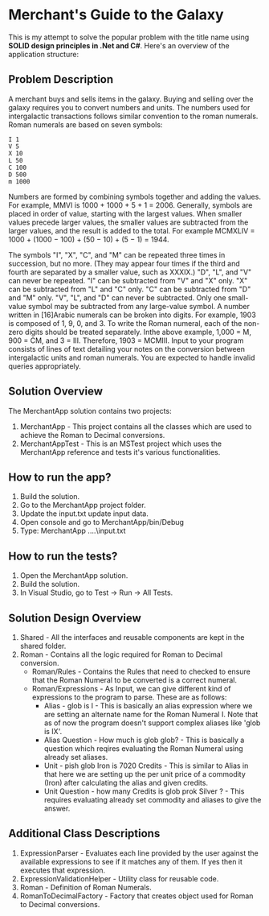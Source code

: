 # Merchant's Guide to the Galaxy

This is my attempt to solve the popular problem with the title name using **SOLID design principles in .Net and C#**. Here's an overview of the application structure:

## Problem Description
A merchant buys and sells items in the galaxy. Buying and selling over the galaxy requires you to convert numbers and units. The numbers used for intergalactic transactions follows similar convention to the roman numerals. Roman numerals are based on seven symbols:
<pre><code>I 1
V 5
X 10
L 50
C 100
D 500
m 1000
</code></pre>
Numbers are formed by combining symbols together and adding the values. For example, MMVI is 1000 + 1000 + 5 + 1 = 2006. Generally, symbols are placed in order of value, starting with the largest values. When smaller values precede larger values, the smaller values are subtracted from the larger values, and the result is added to the total. For example MCMXLIV = 1000 + (1000 − 100) + (50 − 10) + (5 − 1) = 1944.

The symbols "I", "X", "C", and "M" can be repeated three times in succession, but no more. (They may appear four times if the third and fourth are separated by a smaller value, such as XXXIX.) "D", "L", and "V" can never be repeated. "I" can be subtracted from "V" and "X" only. "X" can be subtracted from "L" and "C" only. "C" can be subtracted from "D" and "M" only. "V", "L", and "D" can never be subtracted. Only one small-value symbol may be subtracted from any large-value symbol. A number written in [16]Arabic numerals can be broken into digits. For example, 1903 is composed of 1, 9, 0, and 3. To write the Roman numeral, each of the non-zero digits should be treated separately. Inthe above example, 1,000 = M, 900 = CM, and 3 = III. Therefore, 1903 = MCMIII. Input to your program consists of lines of text detailing your notes on the conversion between intergalactic units and roman numerals. You are expected to handle invalid queries appropriately.

## Solution Overview
The MerchantApp solution contains two projects:
1. MerchantApp - This project contains all the classes which are used to achieve the Roman to Decimal conversions.
2. MerchantAppTest - This is an MSTest project which uses the MerchantApp reference and tests it's various functionalities.

## How to run the app?
1. Build the solution.
2. Go to the MerchantApp project folder.
3. Update the input.txt update input data.
4. Open console and go to MerchantApp/bin/Debug
5. Type: MerchantApp ..\..\input.txt

## How to run the tests?
1. Open the MerchantApp solution.
2. Build the solution.
3. In Visual Studio, go to Test -> Run -> All Tests.

## Solution Design Overview
1. Shared - All the interfaces and reusable components are kept in the shared folder.
2. Roman - Contains all the logic required for Roman to Decimal conversion.
   - Roman/Rules - Contains the Rules that need to checked to ensure that the Roman Numeral to be converted is a correct numeral.
   - Roman/Expressions - As Input, we can give different kind of expressions to the program to parse. These are as follows:
     - Alias - glob is I - This is basically an alias expression where we are setting an alternate name for the Roman Numeral I. Note that as of now the program doesn't support complex aliases like 'glob is IX'.
     - Alias Question - How much is glob glob? - This is basically a question which reqires evaluating the Roman Numeral using already set aliases.
     - Unit - pish glob Iron is 7020 Credits - This is similar to Alias in that here we are setting up the per unit price of a commodity (Iron) after calculating the alias and given credits.
     - Unit Question - how many Credits is glob prok Silver ? - This requires evaluating already set commodity and aliases to give the answer.

## Additional Class Descriptions
1. ExpressionParser - Evaluates each line provided by the user against the available expressions to see if it matches any of them. If yes then it executes that expression.
2. ExpressionValidationHelper - Utility class for reusable code.
3. Roman - Definition of Roman Numerals.
4. RomanToDecimalFactory - Factory that creates object used for Roman to Decimal conversions.
